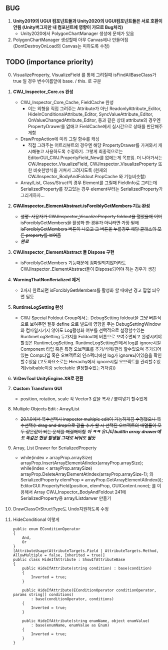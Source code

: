 ## BUG

1. __Unity2019의 UGUI 컴포넌트들과 Unity2020의 UGUI컴포넌트들은 서로 호환이 안됨 (Unity버그지만 내 컴포넌트에 영향이 가므로 Bug처리)__
    - Unity2020에서 PolygonChartManager 생성에 문제가 있음
2. PolygonChartManager 생성할때 아무 Canvas에나 만들어짐 (DontDestroyOnLoad의 Canvas는 피하도록 수정)

## TODO (importance priority)

0. VisualizeProperty, VisualizeField 를 통해 그려질때 isFindAllBaseClass가 true 일 경우 변수이름앞에 base. / this. 로 구분

1. __CWJ_Inspector_Core.cs 완성__
    - CWJ_Inspector_Core_Cache, FieldCache 완성
        - 이는 외형을 직접 그려주는 Attribute가 아닌 ReadonlyAttribute_Editor, HideInConditionalAttribute_Editor, SyncValueAttribute_Editor, OnValueChangedAttribute_Editor,
          등과 같은 상태 attribute의 경우엔 PropertyDrawer를 없애고 FieldCache에서 실시간으로 상태를 판단해주게함
    - DrawPropAction에 미리 그릴 함수를 캐싱
        - 직접 그려주는 어트리뷰트의 경우엔 해당 PropertyDrawer를 가져와서 캐시해놓고 사용하도록 수정하기.
          그렇게 최종적으로는 EditorGUI_CWJ.PropertyField_New를 없에는게 목표임.
          더 나아가서는 CWJInspector_VisualizeField, CWJInspector_VisualizeProperty 또한 비슷한방식을 거쳐서 그려지도록
          (현재의 CWJInspector_BodyAndFoldout.PropCache 와 기능비슷함)
    - Array/List, Class/Struct의 경우 Element를 그릴때 FieldInfo로 그리는데 SerializedProperty를 갖고있는 경우 element부터는 SerializedProperty가 그리게하자...

2. ~~__CWJInspector_ElementAbstract.isForciblyGetMembers 기능 완성__~~
    - ~~설명: 사용자가 CWJInspector_VisualizeProperty foldout을 열었을때 이미 isForciblyGetMembers을 활성화 한 경우가 아니라면 가장 밑에 isForciblyGetMembers 버튼이 나오고
      그 버튼을 누를경우 해당 클래스의 모든 property를 보여줌~~
    - __*완료*__

3. __CWJInspector_ElementAbstract 들 Dispose 구현__
    - isForciblyGetMembers 기능때문에 컴파일되지않더라도 CWJInspector_ElementAbstract들이 Dispose되어야 하는 경우가 생김

4. __WarningThatNonSerialized 제거__
    - 2까지 완료되면 isForciblyGetMembers를 활성화 할 때에만 경고 팝업 띄우면 될듯

5. __RuntimeLogSetting 완성__
    - CWJ Special Foldout Group에서는 DebugSetting foldout을 그냥 버튼식으로 보여주면 될듯
      define 으로 빌드에 영향을 주는 DebugSettingWindow와 컴파일시키지 않아도 Log활성화 여부를 선택적으로 설정할수있는 RuntimeLogSetting 두가지를 Foldout에 버튼으로 보여주면되고
      완성시켜야할것은 RuntimeLogSetting.
      RuntimeLogSetting안에서 log를 ignore시킬 Component 타입 혹은 특정 오브젝트를 추가/삭제/관리 할수있으며
      추가되어있는 Comp타입 혹은 오브젝트의 인스펙터에선 log가 ignore되어있음을 확인할수있음 (고도화요소로는 Hierachy에서 ignore시킬 오브젝트를 관리할수있게(visibable이랑 selectable 결정할수있는거처럼))

6. __VrDevTool UnityEngine.XR로 전환__

7. __Custom Transform GUI__
    - position, rotation, scale 각 Vector3 값을 복사 / 붙여넣기 할수있게

8. ~~Multiple Objects Edit : Array/List~~
    - ~~20.1.0에서 복수선택시 inspector multiple edit이 가능하게끔 수정했으나
      복수선택후 drag and drop으로 값을 추가 할 시 선택된 오브젝트의 배열들이 모두 같은값이 되는 문제를 해결해야함~~
      __*아 ㅋㅋ 유니티 builtIn array drawer에도 똑같은 현상 발생됨 그대로 놔둬도 될듯*__

9. Array, List Drawer for SerializedProperty
    - while(index > arrayProp.arraySize)
      arrayProp.InsertArrayElementAtIndex(arrayProp.arraySize);
      while(index < arrayProp.arraySize)
      arrayProp.DeleteArrayElementAtIndex(arrayProp.arraySize-1);
      와
      SerializedProperty elemProp = arrayProp.GetArrayElementAtIndex(i);
      EditorGUI.PropertyField(position, elemProp, GUIContent.none);
      를 이용해서 Array CWJ_Inspector_BodyAndFoldout 241에 SerializedProperty용 array/Listdarwer 만들기

10. DrawClassOrStructType도 Undo지원하도록 수정


11. HideConditional 이렇게
    ```
    public enum EConditionOperator
    {
        And,
        Or
    }
    [AttributeUsage(AttributeTargets.Field | AttributeTargets.Method, AllowMultiple = false, Inherited = true)]
    public class HideIfAttribute : ShowIfAttributeBase
    {
        public HideIfAttribute(string condition) : base(condition)
        {
            Inverted = true;
        }

        public HideIfAttribute(EConditionOperator conditionOperator, params string[] conditions)
            : base(conditionOperator, conditions)
        {
            Inverted = true;
        }

        public HideIfAttribute(string enumName, object enumValue)
            : base(enumName, enumValue as Enum)
        {
            Inverted = true;
        }
    }
    ```

